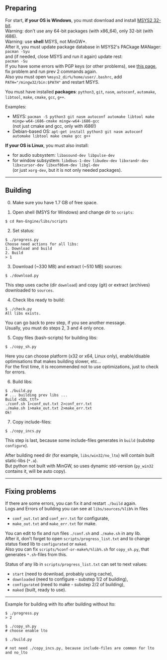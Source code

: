 ## Preparing

For start, **if your OS is Windows**, you must download and install
[MSYS2 32-bit](https://repo.msys2.org/distrib/msys2-i686-latest.exe).  
Warning: don't use any 64-bit packages (with x86_64), only 32-bit (with i686).  
Warning: use **shell** MSYS, not MinGW\*.  
After it, you must update package database in MSYS2's PACkage MANager:  
`pacman -Syu`  
and (if needed, close MSYS and run it again) update rest:  
`pacman -Su`  
If you have some errors with PGP keys (or other problems), see [this page](https://www.msys2.org/news/#2020-06-29-new-packagers), fix problem and
run prev 2 commands again.  
Also you must open `%msys2_dir%/home/user/.bashrc`, add `PATH="/mingw32/bin:$PATH"` and restart MSYS.

You must have installed **packages**: `python3`, `git`, `nasm`, `autoconf`, `automake`, `libtool`, `make`, `cmake`, `gcc`, `g++`.  

Examples:
* MSYS: `pacman -S python3 git nasm autoconf automake libtool make mingw-w64-i686-cmake mingw-w64-i686-gcc`  
(not just cmake and gcc, only with i686!)
* Debian-based OS: `apt-get install python3 git nasm autoconf automake libtool make cmake gcc g++`

**If your OS is Linux**, you must also install:
* for audio subsystem: `libasound-dev libpulse-dev`
* for window subsystem: `libdbus-1-dev libudev-dev libxrandr-dev libxcursor-dev libxxf86vm-dev libgl-dev`  
(or just `xorg-dev`, but it is not only needed packages).

***

## Building

0. Make sure you have 1.7 GB of free space.


1. Open shell (MSYS for Windows) and change dir to `scripts`:
```
$ cd Ren-Engine/libs/scripts
```


2. Set <start> status:
```
$ ./progress.py
Choose need actions for all libs:
1. Download and build
2. Build
> 1
```


3. Download (~330 MB) and extract (~510 MB) sources:
```
$ ./download.py
```
This step uses cache (dir `download`) and copy (git) or extract (archives) downloaded to `sources`.


4. Check libs ready to build:
```
$ ./check.py
All libs exists.
```
You can go back to prev step, if you see another message.  
Usually, you must do steps 2, 3 and 4 only once.


5. Copy files (bash-scripts) for building libs:
```
$ ./copy_sh.py
```
Here you can choose platform (x32 or x64, Linux only), enable/disable optimisations that makes building slower, etc...  
For the first time, it is recommended not to use optimizations, just to check for errors.


6. Build libs:
```
$ ./build.py
# ... building prev libs ...
Build <SDL_ttf>
./conf.sh 1>conf_out.txt 2>conf_err.txt
./make.sh 1>make_out.txt 2>make_err.txt
Ok!
```


7. Copy include-files:
```
$ ./copy_incs.py
```
This step is last, because some include-files generates in `build` (substep `configure`).


After building need dir (for example, `libs/win32/no_lto`) will contain built static-libs (`*.a`).  
But python not built with MinGW, so uses dynamic std-version (`py_win32` contains it, will be auto copy).

***

## Fixing problems

If there are some errors, you can fix it and restart `./build` again.  
Logs and Errors of building you can see at `libs/sources/%lib%` in files
* `conf_out.txt` and `conf_err.txt` for configurate,
* `make_out.txt` and `make_err.txt` for make.

You can edit to fix and run files `./conf.sh` and `./make.sh` in any lib.  
After it, don't forget to open `scripts/progress_list.txt` and to change status fixed lib to `configurated` or `maked`.  
Also you can fix `scripts/%conf-or-make%/%lib%.sh` for `copy_sh.py`, that generates `*.sh`-files from this.

Status of any lib in `scripts/progress_list.txt` can set to next values:
* `start` (need to download, probably using cache),
* `downloaded` (need to configure - substep 1/2 of building),
* `configurated` (need to make - substep 2/2 of building),
* `maked` (built, ready to use).

***

Example for building with lto after building without lto:
```
$ ./progress.py
> 2

$ ./copy_sh.py
# choose enable lto

$ ./build.py

# not need ./copy_incs.py, because include-files are common for lto and no_lto
```
